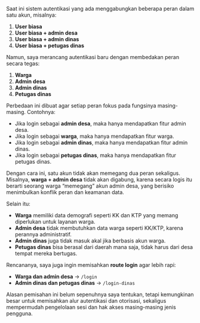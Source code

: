 

Saat ini sistem autentikasi yang ada menggabungkan beberapa peran dalam satu akun, misalnya:

1. **User biasa**
2. **User biasa + admin desa**
3. **User biasa + admin dinas**
4. **User biasa + petugas dinas**

Namun, saya merancang autentikasi baru dengan membedakan peran secara tegas:

1. **Warga**
2. **Admin desa**
3. **Admin dinas**
4. **Petugas dinas**

Perbedaan ini dibuat agar setiap peran fokus pada fungsinya masing-masing. Contohnya:

* Jika login sebagai **admin desa**, maka hanya mendapatkan fitur admin desa.
* Jika login sebagai **warga**, maka hanya mendapatkan fitur warga.
* Jika login sebagai **admin dinas**, maka hanya mendapatkan fitur admin dinas.
* Jika login sebagai **petugas dinas**, maka hanya mendapatkan fitur petugas dinas.

Dengan cara ini, satu akun tidak akan memegang dua peran sekaligus. Misalnya, **warga + admin desa** tidak akan digabung, karena secara logis itu berarti seorang warga “memegang” akun admin desa, yang berisiko menimbulkan konflik peran dan keamanan data.

Selain itu:

* **Warga** memiliki data demografi seperti KK dan KTP yang memang diperlukan untuk layanan warga.
* **Admin desa** tidak membutuhkan data warga seperti KK/KTP, karena perannya administratif.
* **Admin dinas** juga tidak masuk akal jika berbasis akun warga.
* **Petugas dinas** bisa berasal dari daerah mana saja, tidak harus dari desa tempat mereka bertugas.

Rencananya, saya juga ingin memisahkan **route login** agar lebih rapi:

* **Warga dan admin desa** → `/login`
* **Admin dinas dan petugas dinas** → `/login-dinas`

Alasan pemisahan ini belum sepenuhnya saya tentukan, tetapi kemungkinan besar untuk memisahkan alur autentikasi dan otorisasi, sekaligus mempermudah pengelolaan sesi dan hak akses masing-masing jenis pengguna.


